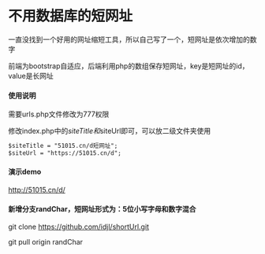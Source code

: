# 不用数据库的短网址

一直没找到一个好用的网址缩短工具，所以自己写了一个，短网址是依次增加的数字

前端为bootstrap自适应，后端利用php的数组保存短网址，key是短网址的id，value是长网址


#### 使用说明

需要urls.php文件修改为777权限

修改index.php中的$siteTitle和$siteUrl即可，可以放二级文件夹使用

```html
$siteTitle = "51015.cn/d短网址";
$siteUrl = "https://51015.cn/d";
```

#### 演示demo

http://51015.cn/d/

#### 新增分支randChar，短网址形式为：5位小写字母和数字混合

git clone https://github.com/idjl/shortUrl.git

git pull origin randChar

